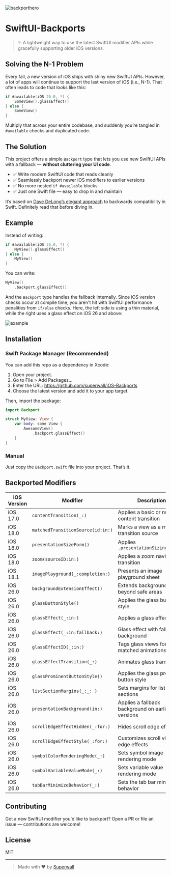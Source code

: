 ![backporthero](https://github.com/user-attachments/assets/483d9db8-7fdf-4ce5-9ae4-6b6d0004184b)

# SwiftUI-Backports

> ✨ A lightweight way to use the latest SwiftUI modifier APIs while gracefully supporting older iOS versions.


## Solving the N-1 Problem

Every fall, a new version of iOS ships with shiny new SwiftUI APIs. However, a lot of apps will continue to support the last version of iOS (i.e., N-1). That often leads to code that looks like this:

```swift
if #available(iOS 26.0, *) {
    SomeView().glassEffect()
} else {
    SomeView()
}
```

Multiply that across your entire codebase, and suddenly you’re tangled in `#available` checks and duplicated code.

## The Solution

This project offers a simple `Backport` type that lets you use new SwiftUI APIs with a fallback — **without cluttering your UI code**.

- ✅ Write modern SwiftUI code that reads cleanly
- ✅ Seamlessly backport newer iOS modifiers to earlier versions
- ✅ No more nested `if #available` blocks
- ✅ Just one Swift file — easy to drop in and maintain

It’s based on [Dave DeLong’s elegant approach](https://davedelong.com/blog/2021/10/09/simplifying-backwards-compatibility-in-swift/) to backwards compatibility in Swift. Definitely read that before diving in.

## Example

Instead of writing:

```swift
if #available(iOS 26.0, *) {
    MyView().glassEffect()
} else {
    MyView()
}
```

You can write:

```swift
MyView()
    .backport.glassEffect()
```

And the `Backport` type handles the fallback internally. Since iOS version checks occur at compile time, you aren't hit with SwiftUI performance penalities from `if/else` checks. Here, the left side is using a thin material, while the right uses a glass effect on iOS 26 and above:

![example](https://github.com/user-attachments/assets/397a5b20-8d70-4caf-a3e6-70c382cb150e)


## Installation

### Swift Package Manager (Recommended)
You can add this repo as a dependency in Xcode:
1. Open your project.
2. Go to File > Add Packages…
3. Enter the URL: https://github.com/superwall/iOS-Backports
4. Choose the latest version and add it to your app target.

Then, import the package:
```swift
import Backport

struct MyView: View {
    var body: some View {
        AwesomeView()
            .backport.glassEffect()
    }
}
```

### Manual 
Just copy the `Backport.swift` file into your project. That’s it.

## Backported Modifiers

| iOS Version | Modifier                                | Description                                      |
|-------------|------------------------------------------|--------------------------------------------------|
| iOS 17.0    | `contentTransition(_:)`                 | Applies a basic or numeric content transition    |
| iOS 18.0    | `matchedTransitionSource(id:in:)`       | Marks a view as a matched transition source      |
| iOS 18.0    | `presentationSizeForm()`                | Applies `.presentationSizing(.form)`            |
| iOS 18.0    | `zoom(sourceID:in:)`                    | Applies a zoom navigation transition             |
| iOS 18.1    | `imagePlayground(_:completion:)`        | Presents an image playground sheet               |
| iOS 26.0    | `backgroundExtensionEffect()`           | Extends background beyond safe areas             |
| iOS 26.0    | `glassButtonStyle()`                    | Applies the glass button style                   |
| iOS 26.0    | `glassEffect(_:in:)`                    | Applies a glass effect                           |
| iOS 26.0    | `glassEffect(_:in:fallback:)`           | Glass effect with fallback background            |
| iOS 26.0    | `glassEffectID(_:in:)`                  | Tags glass views for matched animations          |
| iOS 26.0    | `glassEffectTransition(_:)`             | Animates glass transitions                       |
| iOS 26.0    | `glassProminentButtonStyle()`           | Applies the glass prominent button style         |
| iOS 26.0    | `listSectionMargins(_:_: )`             | Sets margins for list sections                   |
| iOS 26.0    | `presentationBackground(in:)`           | Applies a fallback background on earlier versions|
| iOS 26.0    | `scrollEdgeEffectHidden(_:for:)`        | Hides scroll edge effects                        |
| iOS 26.0    | `scrollEdgeEffectStyle(_:for:)`         | Customizes scroll view edge effects              |
| iOS 26.0    | `symbolColorRenderingMode(_:)`          | Sets symbol image rendering mode                 |
| iOS 26.0    | `symbolVariableValueMode(_:)`           | Sets variable value rendering mode               |
| iOS 26.0    | `tabBarMinimizeBehavior(_:)`            | Sets the tab bar minimize behavior               |

## Contributing

Got a new SwiftUI modifier you'd like to backport? Open a PR or file an issue — contributions are welcome!

## License

MIT

---

> Made with ❤️ by [Superwall](https://superwall.com)
